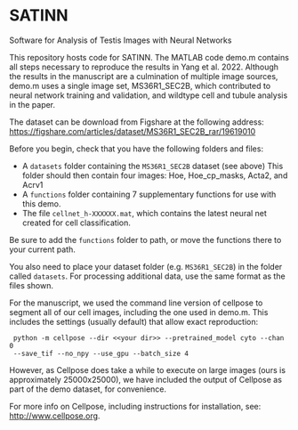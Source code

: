 # SATINN
Software for Analysis of Testis Images with Neural Networks

This repository hosts code for SATINN. The MATLAB code demo.m contains all 
steps necessary to reproduce the results in Yang et al. 2022. Although the results 
in the manuscript are a culmination of multiple image sources, demo.m
uses a single image set, MS36R1_SEC2B, which contributed to neural
network training and validation, and wildtype cell and tubule analysis in
the paper.

The dataset can be download from Figshare at the following address:
https://figshare.com/articles/dataset/MS36R1_SEC2B_rar/19619010

Before you begin, check that you have the following folders and files:
 * A `datasets` folder containing the `MS36R1_SEC2B` dataset (see above)
  This folder should then contain four images: Hoe, Hoe_cp_masks, Acta2,
   and Acrv1
 * A `functions` folder containing 7 supplementary functions for use with
   this demo.
 * The file `cellnet_h-XXXXXX.mat`, which contains the latest neural net
   created for cell classification.
 
 Be sure to add the `functions` folder to path, or move the functions
 there to your current path.

 You also need to place your dataset folder (e.g. `MS36R1_SEC2B`) in the
 folder called `datasets`. For processing additional data, use the same
 format as the files shown.

 For the manuscript, we used the command line version of cellpose to
 segment all of our cell images, including the one used in demo.m. This
 includes the settings (usually default) that allow exact reproduction:

     python -m cellpose --dir <<your dir>> --pretrained_model cyto --chan 0
     --save_tif --no_npy --use_gpu --batch_size 4

 However, as Cellpose does take a while to execute on large images (ours
 is approximately 25000x25000), we have included the output of Cellpose
 as part of the demo dataset, for convenience.
  
 For more info on Cellpose, including instructions for installation, see:
 http://www.cellpose.org.


